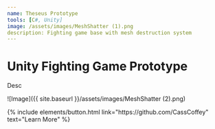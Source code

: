 ```yaml
---
name: Theseus Prototype
tools: [C#, Unity]
image: /assets/images/MeshShatter (1).png
description: Fighting game base with mesh destruction system
---
```


# Unity Fighting Game Prototype

Desc

![Image]({{ site.baseurl }}/assets/images/MeshShatter (2).png)

<p class="text-center">
{% include elements/button.html link="https://github.com/CassCoffey" text="Learn More" %}
</p>